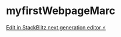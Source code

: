 # myfirstWebpageMarc

[Edit in StackBlitz next generation editor ⚡️](https://stackblitz.com/~/github.com/infernal0988/myfirstWebpageMarc)